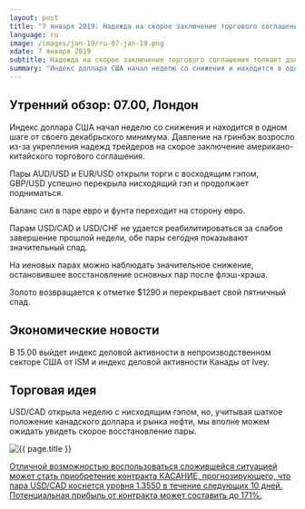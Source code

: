```yaml
---
layout: post
title: "7 января 2019: Надежда на скорое заключение торгового соглашения толкает доллар вниз"
language: ru
image: /images/jan-19/ru-07-jan-19.png
xdate: 7 января 2019
subtitle: Надежда на скорое заключение торгового соглашения толкает доллар вниз
summary: "Индекс доллара США начал неделю со снижения и находится в одном шаге от своего декабрьского минимума. Давление на гринбэк возросло из-за укрепления надежд трейдеров на скорое заключение американо-китайского торгового соглашения"
---
```

## Утренний обзор: 07.00, Лондон
 
Индекс доллара США начал неделю со снижения и находится в одном шаге от своего декабрьского минимума. Давление на гринбэк возросло из-за укрепления надежд трейдеров на скорое заключение американо-китайского торгового соглашения.

Пары AUD/USD и EUR/USD открыли торги с восходящим гэпом, GBP/USD успешно перекрыла нисходящий гэп и продолжает подниматься.

Баланс сил в паре евро и фунта переходит на сторону евро.

Парам USD/CAD и USD/CHF не удается реабилитироваться за слабое завершение прошлой недели, обе пары сегодня показывают значительный спад.

На иеновых парах можно наблюдать значительное снижение, остановившее восстановление основных пар после флэш-крэша.

Золото возвращается к отметке $1290 и перекрывает свой пятничный спад.
 
## Экономические новости
 
В 15.00 выйдет индекс деловой активности в непроизводственном секторе США от ISM и индекс деловой активности Канады от Ivey. 
 
## Торговая идея
 
USD/CAD открыла неделю с нисходящим гэпом, но, учитывая шаткое положение канадского доллара и рынка нефти, мы вполне можем ожидать увидеть скорое восстановление пары.

<img src="{{ site.url }}/images/jan-19/ru-07-jan-19.png" alt="{{ page.title }}"  title="{{ page.title }}">

<a href="%LINK%%?currency=USD&market=forex&underlying=frxUSDCAD&formname=touchnotouch&duration_amount=10&duration_units=d&amount=10&amount_type=stake&expiry_type=duration&barrier=1.3550" target="_blank" rel="noopener noreferrer nofollow">Отличной возможностью воспользоваться сложившейся ситуацией может стать приобретение контракта КАСАНИЕ, прогнозирующего, что пара USD/CAD коснется уровня 1.3550 в течение следующих 10 дней. Потенциальная прибыль от контракта может составить до 171%.</a>
